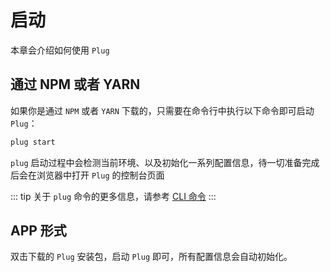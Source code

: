 # 启动

本章会介绍如何使用 `Plug`

## 通过 NPM 或者 YARN

如果你是通过 `NPM` 或者 `YARN` 下载的，只需要在命令行中执行以下命令即可启动 `Plug`：

```bash
plug start
```

`plug` 启动过程中会检测当前环境、以及初始化一系列配置信息，待一切准备完成后会在浏览器中打开 `Plug` 的控制台页面

::: tip
关于 `plug` 命令的更多信息，请参考 [CLI 命令](./cli.md)
:::

## APP 形式  

双击下载的 `Plug` 安装包，启动 `Plug` 即可，所有配置信息会自动初始化。
